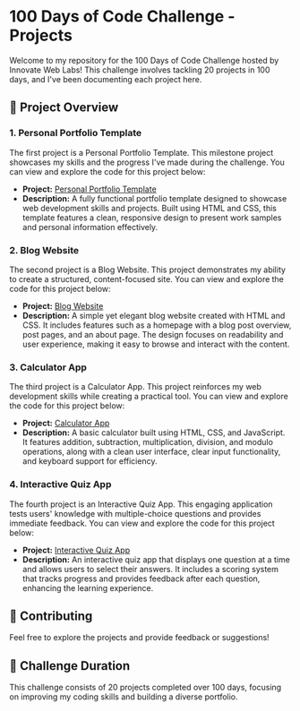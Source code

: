 # 100 Days of Code Challenge - Projects

Welcome to my repository for the 100 Days of Code Challenge hosted by Innovate Web Labs! This challenge involves tackling 20 projects in 100 days, and I've been documenting each project here.

## 📂 Project Overview

### 1. Personal Portfolio Template
The first project is a Personal Portfolio Template. This milestone project showcases my skills and the progress I've made during the challenge. You can view and explore the code for this project below:

- **Project:** [Personal Portfolio Template](https://itx-asif.github.io/IWL_100daysofcode/portfolio/)
- **Description:** A fully functional portfolio template designed to showcase web development skills and projects. Built using HTML and CSS, this template features a clean, responsive design to present work samples and personal information effectively.

### 2. Blog Website
The second project is a Blog Website. This project demonstrates my ability to create a structured, content-focused site. You can view and explore the code for this project below:

- **Project:** [Blog Website](https://itx-asif.github.io/IWL_100daysofcode/bloggy/)
- **Description:** A simple yet elegant blog website created with HTML and CSS. It includes features such as a homepage with a blog post overview, post pages, and an about page. The design focuses on readability and user experience, making it easy to browse and interact with the content.

### 3. Calculator App
The third project is a Calculator App. This project reinforces my web development skills while creating a practical tool. You can view and explore the code for this project below:

- **Project:** [Calculator App](https://itx-asif.github.io/IWL_100daysofcode/calculator/)
- **Description:** A basic calculator built using HTML, CSS, and JavaScript. It features addition, subtraction, multiplication, division, and modulo operations, along with a clean user interface, clear input functionality, and keyboard support for efficiency.

### 4. Interactive Quiz App
The fourth project is an Interactive Quiz App. This engaging application tests users' knowledge with multiple-choice questions and provides immediate feedback. You can view and explore the code for this project below:

- **Project:** [Interactive Quiz App](https://itx-asif.github.io/IWL_100daysofcode/quiz/)
- **Description:** An interactive quiz app that displays one question at a time and allows users to select their answers. It includes a scoring system that tracks progress and provides feedback after each question, enhancing the learning experience.

## 🤝 Contributing
Feel free to explore the projects and provide feedback or suggestions!

## 📅 Challenge Duration
This challenge consists of 20 projects completed over 100 days, focusing on improving my coding skills and building a diverse portfolio.

